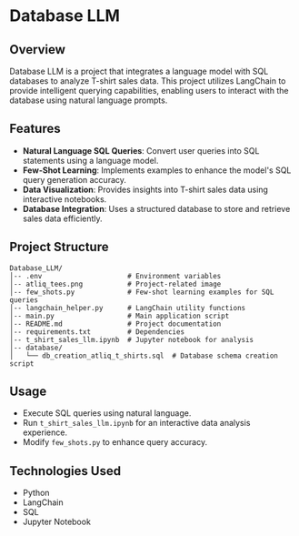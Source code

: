 # Database LLM

## Overview
Database LLM is a project that integrates a language model with SQL databases to analyze T-shirt sales data. This project utilizes LangChain to provide intelligent querying capabilities, enabling users to interact with the database using natural language prompts.

## Features
- **Natural Language SQL Queries**: Convert user queries into SQL statements using a language model.
- **Few-Shot Learning**: Implements examples to enhance the model's SQL query generation accuracy.
- **Data Visualization**: Provides insights into T-shirt sales data using interactive notebooks.
- **Database Integration**: Uses a structured database to store and retrieve sales data efficiently.

## Project Structure
```
Database_LLM/
│-- .env                     # Environment variables
│-- atliq_tees.png           # Project-related image
│-- few_shots.py             # Few-shot learning examples for SQL queries
│-- langchain_helper.py      # LangChain utility functions
│-- main.py                  # Main application script
│-- README.md                # Project documentation
│-- requirements.txt         # Dependencies
│-- t_shirt_sales_llm.ipynb  # Jupyter notebook for analysis
│-- database/
│   └── db_creation_atliq_t_shirts.sql  # Database schema creation script
```

## Usage
- Execute SQL queries using natural language.
- Run `t_shirt_sales_llm.ipynb` for an interactive data analysis experience.
- Modify `few_shots.py` to enhance query accuracy.

## Technologies Used
- Python
- LangChain
- SQL
- Jupyter Notebook


